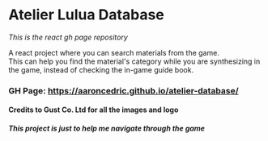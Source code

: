 # Atelier Lulua Database  
*This is the react gh page repository*  
  
A react project where you can search materials from the game.  
This can help you find the material's category while you are synthesizing in the game, instead of checking the in-game guide book.  
  
### GH Page: https://aaroncedric.github.io/atelier-database/  
  
#### Credits to Gust Co. Ltd for all the images and logo  
##### This project is just to help me navigate through the game
